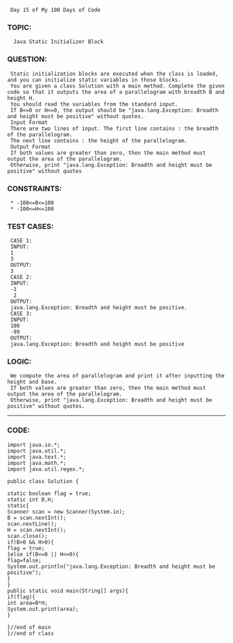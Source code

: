      Day 15 of My 100 Days of Code
 ### TOPIC: 
      Java Static Initializer Block
 ### QUESTION:
     Static initialization blocks are executed when the class is loaded, and you can initialize static variables in those blocks.
     You are given a class Solution with a main method. Complete the given code so that it outputs the area of a parallelogram with breadth B and height H. 
     You should read the variables from the standard input.
     If B<=0 or H<=0, the output should be "java.lang.Exception: Breadth and height must be positive" without quotes.     
     Input Format
     There are two lines of input. The first line contains : the breadth of the parallelogram. 
     The next line contains : the height of the parallelogram.
     Output Format
     If both values are greater than zero, then the main method must output the area of the parallelogram. 
     Otherwise, print "java.lang.Exception: Breadth and height must be positive" without quotes
###  CONSTRAINTS:
     * -100<=B<=100
     * -100<=H<=100
###  TEST CASES:
     CASE 1:
     INPUT:
     1
     3
     OUTPUT:
     3
     CASE 2:
     INPUT:
     -1
      2
     OUTPUT:
     java.lang.Exception: Breadth and height must be positive.
     CASE 3:
     INPUT:
     100
     -99
     OUTPUT:
     java.lang.Exception: Breadth and height must be positive
###  LOGIC:
     We compute the area of parallelogram and print it after inputting the height and base.
     If both values are greater than zero, then the main method must output the area of the parallelogram. 
     Otherwise, print "java.lang.Exception: Breadth and height must be positive" without quotes.
 --------------------------------------------------------------------------------------------------------------------------------------------------
### CODE:
    import java.io.*;
    import java.util.*;
    import java.text.*;
    import java.math.*;
    import java.util.regex.*;

    public class Solution {

    static boolean flag = true; 
    static int B,H;
    static{
    Scanner scan = new Scanner(System.in);
    B = scan.nextInt();
    scan.nextLine();
    H = scan.nextInt();
    scan.close();
    if(B>0 && H>0){
    flag = true;
    }else if(B<=0 || H<=0){
    flag=false;
    System.out.println("java.lang.Exception: Breadth and height must be positive");
    }
    }
    public static void main(String[] args){
    if(flag){
    int area=B*H;
    System.out.print(area);
    }
    
    }//end of main
    }//end of class
